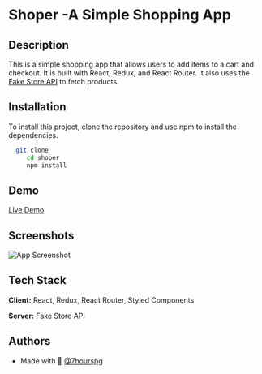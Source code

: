 # Shoper -A Simple Shopping App

## Description

This is a simple shopping app that allows users to add items to a cart and checkout. It is built with React, Redux, and React Router. It also uses the [Fake Store API](https://fakestoreapi.com/) to fetch products.

## Installation

To install this project, clone the repository and use npm to install the dependencies.

```bash
  git clone
     cd shoper
     npm install
```

## Demo

[Live Demo](https://shoper-app.netlify.app/)

## Screenshots

![App Screenshot](https://i.ibb.co/0YQYQ0L/shoper.png)

## Tech Stack

**Client:** React, Redux, React Router, Styled Components

**Server:** Fake Store API

## Authors

- Made with 💖 [@7hourspg](https://github.com/7hourspg)

